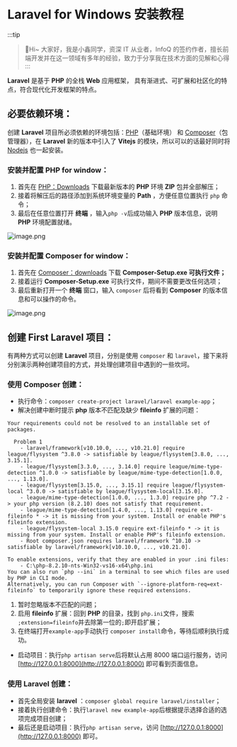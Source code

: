 # Laravel for Windows 安装教程

:::tip
>🎄Hi~ 大家好，我是小鑫同学，资深 IT 从业者，InfoQ 的签约作者，擅长前端开发并在这一领域有多年的经验，致力于分享我在技术方面的见解和心得
:::

**Laravel** 是基于 **PHP** 的全栈 **Web** 应用框架， 具有渐进式、可扩展和社区化的特点，符合现代化开发框架的特点。
## 必要依赖环境：
创建 **Laravel** 项目所必须依赖的环境包括：[PHP](https://www.php.net/)（基础环境） 和 [Composer](https://getcomposer.org/)（包管理器），在 **Laravel** 新的版本中引入了 **Vitejs** 的模块，所以可以的话最好同时将 [Nodejs](https://nodejs.org/en) 也一起安装。
### 安装并配置 PHP for window：

1. 首先在 [PHP：Downloads](https://windows.php.net/download) 下载最新版本的 **PHP** 环境 **ZIP** 包并全部解压；
2. 接着将解压后的路径添加到系统环境变量的 **Path** ，方便任意位置执行 `php` 命令；
3. 最后在任意位置打开 **终端** ，输入`php -v`后成功输入 **PHP** 版本信息，说明 **PHP** 环境配置就绪。 

![image.png](https://picgo-2022.oss-cn-beijing.aliyuncs.com/202308311636501.png)
### 安装并配置 Composer for window：

1. 首先在 [Composer：downloads](https://getcomposer.org/download/) 下载 **Composer-Setup.exe **可执行文件**；**
2. 接着运行 **Composer-Setup.exe** 可执行文件，期间不需要更改任何选项；
3. 最后重新打开一个 **终端** 窗口，输入 `composer` 后将看到 **Composer** 的版本信息和可以操作的命令。

![image.png](https://picgo-2022.oss-cn-beijing.aliyuncs.com/202308311637705.png)
## 创建 First Laravel 项目：
有两种方式可以创建 **Laravel** 项目，分别是使用 `composer` 和 `laravel`，接下来将分别演示两种创建项目的方式，并处理创建项目中遇到的一些坎坷。
### 使用 Composer 创建：

- 执行命令：`composer create-project laravel/laravel example-app`；
- 解决创建中断时提示 **php** 版本不匹配及缺少 **fileinfo** 扩展的问题：
```shell
Your requirements could not be resolved to an installable set of packages.

  Problem 1
    - laravel/framework[v10.10.0, ..., v10.21.0] require league/flysystem ^3.8.0 -> satisfiable by league/flysystem[3.8.0, ..., 3.15.1].
    - league/flysystem[3.3.0, ..., 3.14.0] require league/mime-type-detection ^1.0.0 -> satisfiable by league/mime-type-detection[1.0.0, ..., 1.13.0].
    - league/flysystem[3.15.0, ..., 3.15.1] require league/flysystem-local ^3.0.0 -> satisfiable by league/flysystem-local[3.15.0].
    - league/mime-type-detection[1.0.0, ..., 1.3.0] require php ^7.2 -> your php version (8.2.10) does not satisfy that requirement.
    - league/mime-type-detection[1.4.0, ..., 1.13.0] require ext-fileinfo * -> it is missing from your system. Install or enable PHP's fileinfo extension.
    - league/flysystem-local 3.15.0 require ext-fileinfo * -> it is missing from your system. Install or enable PHP's fileinfo extension.
    - Root composer.json requires laravel/framework ^10.10 -> satisfiable by laravel/framework[v10.10.0, ..., v10.21.0].

To enable extensions, verify that they are enabled in your .ini files:
    - C:\php-8.2.10-nts-Win32-vs16-x64\php.ini
You can also run `php --ini` in a terminal to see which files are used by PHP in CLI mode.
Alternatively, you can run Composer with `--ignore-platform-req=ext-fileinfo` to temporarily ignore these required extensions.
```

   1. 暂时忽略版本不匹配的问题；
   2. 启用 **fileinfo** 扩展：回到 **PHP** 的目录，找到 `php.ini`文件，搜索 `;extension=fileinfo`并去除第一位的`;`即开启扩展；
   3. 在终端打开`example-app`手动执行 `composer install`命令，等待后顺利执行成功。
- 启动项目：执行`php artisan serve`后将默认占用 8000 端口运行服务，访问 [http://127.0.0.1:8000](http://127.0.0.1:8000) 即可看到页面信息。
### 使用 Laravel 创建：

- 首先全局安装 **laravel** ：`composer global require laravel/installer`；
- 接着执行创建命令：执行`laravel new example-app`后根据提示选择合适的选项完成项目创建；
- 最后还是启动项目：执行`php artisan serve`，访问 [http://127.0.0.1:8000](http://127.0.0.1:8000) 即可。
